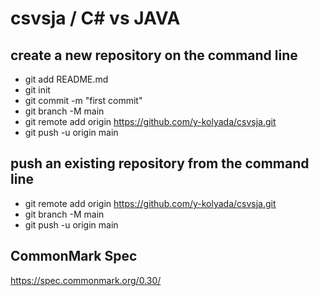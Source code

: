 # csvsja / C# vs JAVA

## create a new repository on the command line
- git add README.md
- git init
- git commit -m "first commit"
- git branch -M main
- git remote add origin https://github.com/y-kolyada/csvsja.git
- git push -u origin main

## push an existing repository from the command line
- git remote add origin https://github.com/y-kolyada/csvsja.git
- git branch -M main
- git push -u origin main

## CommonMark Spec
https://spec.commonmark.org/0.30/
